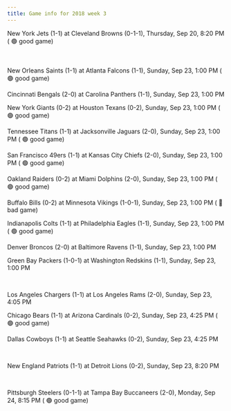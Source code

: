 ```yaml
---
title: Game info for 2018 week 3
---
```

New York Jets (1-1) at Cleveland Browns (0-1-1), Thursday, Sep 20, 8:20 PM (	:green_circle: good game)


<br/>

New Orleans Saints (1-1) at Atlanta Falcons (1-1), Sunday, Sep 23, 1:00 PM (	:green_circle: good game)

Cincinnati Bengals (2-0) at Carolina Panthers (1-1), Sunday, Sep 23, 1:00 PM

New York Giants (0-2) at Houston Texans (0-2), Sunday, Sep 23, 1:00 PM (	:green_circle: good game)

Tennessee Titans (1-1) at Jacksonville Jaguars (2-0), Sunday, Sep 23, 1:00 PM (	:green_circle: good game)

San Francisco 49ers (1-1) at Kansas City Chiefs (2-0), Sunday, Sep 23, 1:00 PM (	:green_circle: good game)

Oakland Raiders (0-2) at Miami Dolphins (2-0), Sunday, Sep 23, 1:00 PM (	:green_circle: good game)

Buffalo Bills (0-2) at Minnesota Vikings (1-0-1), Sunday, Sep 23, 1:00 PM (	:red_circle: bad game)

Indianapolis Colts (1-1) at Philadelphia Eagles (1-1), Sunday, Sep 23, 1:00 PM (	:green_circle: good game)

Denver Broncos (2-0) at Baltimore Ravens (1-1), Sunday, Sep 23, 1:00 PM

Green Bay Packers (1-0-1) at Washington Redskins (1-1), Sunday, Sep 23, 1:00 PM


<br/>

Los Angeles Chargers (1-1) at Los Angeles Rams (2-0), Sunday, Sep 23, 4:05 PM

Chicago Bears (1-1) at Arizona Cardinals (0-2), Sunday, Sep 23, 4:25 PM (	:green_circle: good game)

Dallas Cowboys (1-1) at Seattle Seahawks (0-2), Sunday, Sep 23, 4:25 PM


<br/>

New England Patriots (1-1) at Detroit Lions (0-2), Sunday, Sep 23, 8:20 PM


<br/>

Pittsburgh Steelers (0-1-1) at Tampa Bay Buccaneers (2-0), Monday, Sep 24, 8:15 PM (	:green_circle: good game)


